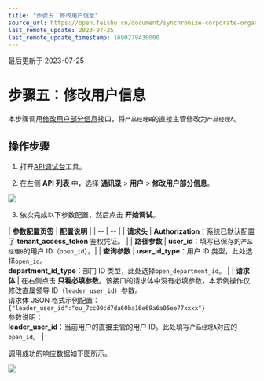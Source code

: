 ```yaml
---
title: "步骤五：修改用户信息"
source_url: https://open.feishu.cn/document/synchronize-corporate-organizational-structure-to-feishu/create-and-update-user-information
last_remote_update: 2023-07-25
last_remote_update_timestamp: 1690279430000
---
```

最后更新于 2023-07-25

# 步骤五：修改用户信息

本步骤调用[修改用户部分信息](https://open.feishu.cn/document/uAjLw4CM/ukTMukTMukTM/reference/contact-v3/user/patch)接口，将`产品经理B`的直接主管修改为`产品经理A`。

## 操作步骤

1. 打开[API调试台](https://open.feishu.cn/api-explorer)工具。

2. 在左侧 **API 列表** 中，选择 **通讯录** > **用户** > **修改用户部分信息**。

![](https://sf3-cn.feishucdn.com/obj/open-platform-opendoc/c7e4352432dd7884c67f61e74901f30c_sCVQg4olYn.png?height=1394&lazyload=true&maxWidth=600&width=2882)

3. 依次完成以下参数配置，然后点击 **开始调试**。

| **参数配置页签** | **配置说明** |
    | -- | -- |
    | **请求头**    | **Authorization**：系统已默认配置了 **tenant_access_token** 鉴权凭证。 |
    | **路径参数**   | **user_id**：填写已保存的`产品经理B`的用户 ID（`open_id`）。|
    | **查询参数**   | **user_id_type**：用户 ID 类型，此处选择`open_id`。<br>**department_id_type**：部门 ID 类型，此处选择`open_department_id`。 |
    | **请求体**    | 在右侧点击 **只看必填参数**。该接口的请求体中没有必填参数，本示例操作仅修改直属领导 ID（`leader_user_id`）参数。<br>请求体 JSON 格式示例配置：`{"leader_user_id":"ou_7cc09cd7da60ba16e69a6a05ee77xxxx"}`<br>参数说明：<br>**leader_user_id**：当前用户的直接主管的用户 ID。此处填写`产品经理A`对应的`open_id`。 |

调用成功的响应数据如下图所示。

![](https://sf3-cn.feishucdn.com/obj/open-platform-opendoc/542862b31eab479f72516f429a7b7481_iiPVwy5xY0.png?height=1416&lazyload=true&maxWidth=600&width=2882)
